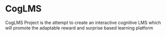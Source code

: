 # CogLMS
CogLMS Project is the attempt to create  an interactive cognitive LMS which will promote the adaptable reward and surprise based learning platform
